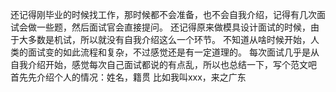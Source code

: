 还记得刚毕业的时候找工作，那时候都不会准备，也不会自我介绍，记得有几次面试会做一些题，然后面试官会直接提问。
还记得原来做模具设计面试的时候，由于大多数是机试，所以就没有自我介绍这么一个环节。
不知道从啥时候开始，人类的面试变的如此流程和复杂，不过感觉还是有一定道理的。
每次面试几乎是从自我介绍开始，感觉每次自己面试都说的有点乱，所以也总结一下，写个范文吧
首先先介绍个人的情况：姓名，籍贯
比如我叫xxx，来之广东
